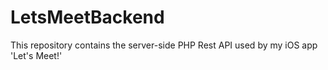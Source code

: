 # LetsMeetBackend
This repository contains the server-side PHP Rest API used by my iOS app 'Let's Meet!'
